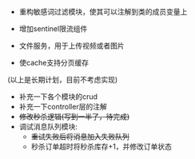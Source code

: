 - 重构敏感词过滤模块，使其可以注解到类的成员变量上

- 增加sentinel限流组件

- 文件服务，用于上传视频或者图片

- 使cache支持分页缓存

(以上是长期计划，目前不考虑实现)

- 补充一下各个模块的crud
- 补充一下controller层的注解
- ~~修改秒杀逻辑(写到一半了，待完成)~~
- 调试消息队列模块:
  - ~~重试失败后将消息加入失败队列~~
  - 秒杀订单超时将秒杀库存+1，并修改订单状态
